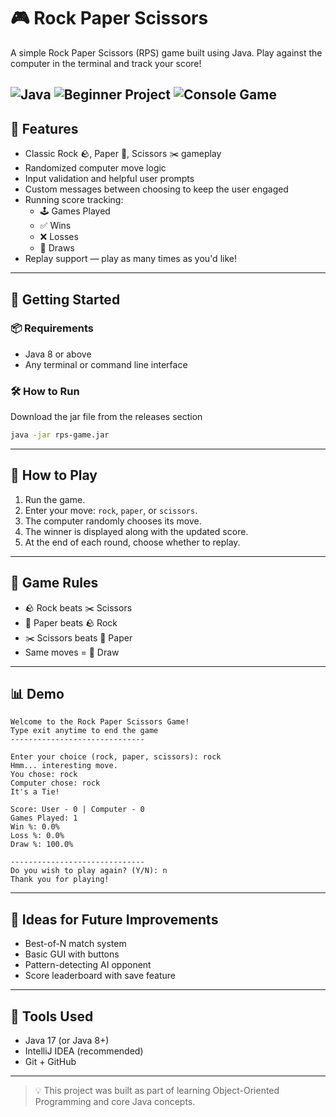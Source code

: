 # 🎮 Rock Paper Scissors

A simple Rock Paper Scissors (RPS) game built using Java. Play against the computer in the terminal and track your score!

![Java](https://img.shields.io/badge/Language-Java-blue.svg)
![Beginner Project](https://img.shields.io/badge/Level-Beginner-brightgreen)
![Console Game](https://img.shields.io/badge/Type-Console--App-lightgrey)
---

## 📌 Features

- Classic Rock 🪨, Paper 📄, Scissors ✂️ gameplay
- Randomized computer move logic
- Input validation and helpful user prompts
- Custom messages between choosing to keep the user engaged
- Running score tracking:
    - 🕹️ Games Played
    - ✅ Wins
    - ❌ Losses
    - 🤝 Draws
- Replay support — play as many times as you'd like!

---

## 🚀 Getting Started

### 📦 Requirements

- Java 8 or above
- Any terminal or command line interface

### 🛠️ How to Run
Download the jar file from the releases section
```bash
java -jar rps-game.jar
```
---

## 🎲 How to Play

1. Run the game.
2. Enter your move: `rock`, `paper`, or `scissors`.
3. The computer randomly chooses its move.
4. The winner is displayed along with the updated score.
5. At the end of each round, choose whether to replay.

---

## 📜 Game Rules

- 🪨 Rock beats ✂️ Scissors
- 📄 Paper beats 🪨 Rock
- ✂️ Scissors beats 📄 Paper
- Same moves = 🤝 Draw

---

## 📊 Demo

```console
Welcome to the Rock Paper Scissors Game!
Type exit anytime to end the game
------------------------------

Enter your choice (rock, paper, scissors): rock
Hmm... interesting move.
You chose: rock
Computer chose: rock
It's a Tie!

Score: User - 0 | Computer - 0
Games Played: 1
Win %: 0.0%
Loss %: 0.0%
Draw %: 100.0%

------------------------------
Do you wish to play again? (Y/N): n
Thank you for playing!
```

---

## 🧠 Ideas for Future Improvements

- Best-of-N match system
- Basic GUI with buttons
- Pattern-detecting AI opponent
- Score leaderboard with save feature

---

## 🔧 Tools Used

- Java 17 (or Java 8+)
- IntelliJ IDEA (recommended)
- Git + GitHub

---

> 💡 This project was built as part of learning Object-Oriented Programming and core Java concepts.